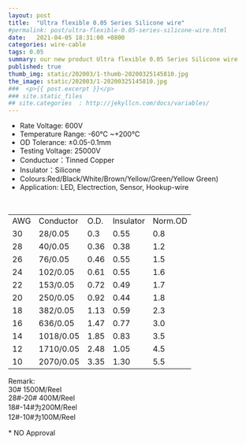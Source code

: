 ```yaml
---
layout: post
title:  "Ultra flexible 0.05 Series Silicone wire"
#permalink: post/ultra-flexible-0.05-series-silicone-wire.html
date:   2021-04-05 18:31:00 +0800
categories: wire-cable
tags: 0.05
summary: our new product Ultra flexible 0.05 Series Silicone wire
published: true
thumb_img: static/202003/1-thumb-20200325145810.jpg
the_image: static/202003/1-20200325145810.jpg
###  <p>{{ post.excerpt }}</p>
### site.static_files
## site.categories  : http://jekyllcn.com/docs/variables/
---
```


<ul>
	<li>
		Rate Voltage: 600V
	</li>
	<li>
		Temperature Range: -60℃ ~+200℃
	</li>
	<li>
		OD Tolerance: ±0.05-0.1mm
	</li>
	<li>
		Testing Voltage: 25000V
	</li>
	<li>
		Conductuor：Tinned Copper
	</li>
	<li>
		Insulator：Silicone
	</li>
	<li>
		Colours:Red/Black/White/Brown/Yellow/Green/Yellow Green)
	</li>
	<li>
		Application: LED, Electrection, Sensor, Hookup-wire
	</li>
</ul>
<p>
	<br />
</p>
<div class="table-responsive">
	<table class="table table-bordered table-hover table-condensed">
		<tbody>
			<tr>
				<td>
					AWG
				</td>
				<td>
					Conductor
				</td>
				<td>
					O.D.
				</td>
				<td>
					Insulator
				</td>
				<td>
					Norm.OD
				</td>
			</tr>
			<tr>
				<td>
					30
				</td>
				<td>
					28/0.05
				</td>
				<td>
					0.3
				</td>
				<td>
					0.55
				</td>
				<td>
					0.8
				</td>
			</tr>
			<tr>
				<td>
					28
				</td>
				<td>
					40/0.05
				</td>
				<td>
					0.36
				</td>
				<td>
					0.38
				</td>
				<td>
					1.2
				</td>
			</tr>
			<tr>
				<td>
					26
				</td>
				<td>
					76/0.05
				</td>
				<td>
					0.46
				</td>
				<td>
					0.55
				</td>
				<td>
					1.5
				</td>
			</tr>
			<tr>
				<td>
					24
				</td>
				<td>
					102/0.05
				</td>
				<td>
					0.61
				</td>
				<td>
					0.55
				</td>
				<td>
					1.6
				</td>
			</tr>
			<tr>
				<td>
					22
				</td>
				<td>
					153/0.05
				</td>
				<td>
					0.72
				</td>
				<td>
					0.49
				</td>
				<td>
					1.7
				</td>
			</tr>
			<tr>
				<td>
					20
				</td>
				<td>
					250/0.05
				</td>
				<td>
					0.92
				</td>
				<td>
					0.44
				</td>
				<td>
					1.8
				</td>
			</tr>
			<tr>
				<td>
					18
				</td>
				<td>
					382/0.05
				</td>
				<td>
					1.13
				</td>
				<td>
					0.59
				</td>
				<td>
					2.3
				</td>
			</tr>
			<tr>
				<td>
					16
				</td>
				<td>
					636/0.05
				</td>
				<td>
					1.47
				</td>
				<td>
					0.77
				</td>
				<td>
					3.0
				</td>
			</tr>
			<tr>
				<td>
					14
				</td>
				<td>
					1018/0.05
				</td>
				<td>
					1.85
				</td>
				<td>
					0.83
				</td>
				<td>
					3.5
				</td>
			</tr>
			<tr>
				<td>
					12
				</td>
				<td>
					1710/0.05
				</td>
				<td>
					2.48
				</td>
				<td>
					1.05
				</td>
				<td>
					4.5
				</td>
			</tr>
			<tr>
				<td>
					10
				</td>
				<td>
					2070/0.05
				</td>
				<td>
					3.35
				</td>
				<td>
					1.30
				</td>
				<td>
					5.5
				</td>
			</tr>
		</tbody>
	</table>
	<p>
		Remark:<br />
30# 1500M/Reel<br />
28#-20# 400M/Reel<br />
18#-14#为200M/Reel<br />
12#-10#为100M/Reel
	</p>
</div>
<p>
	* NO Approval
</p>
